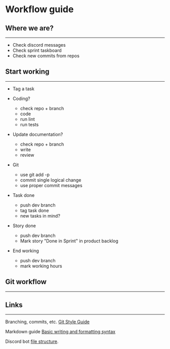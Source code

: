 # Workflow guide

## Where we are?
---
- Check discord messages
- Check sprint taskboard
- Check new commits from repos

## Start working
---
- Tag a task
- Coding?
    - check repo + branch
    - code
    - run lint
    - run tests
- Update documentation?
    - check repo + branch
    - write
    - review
- Git
    - use git add -p
    - commit single logical change
    - use proper commit messages

- Task done
    - push dev branch
    - tag task done
    - new tasks in mind?

- Story done
    - push dev branch
    - Mark story "Done in Sprint" in product backlog

- End working
    - push dev branch
    - mark working hours

## Git workflow
---

## Links
---
Branching, commits, etc. [Git Style Guide](https://github.com/agis/git-style-guide)

Markdown guide [Basic writing and formatting syntax](https://docs.github.com/en/github/writing-on-github/getting-started-with-writing-and-formatting-on-github/basic-writing-and-formatting-syntax)

Discord bot [file structure](https://discordjs.guide/command-handling/#individual-command-files).
